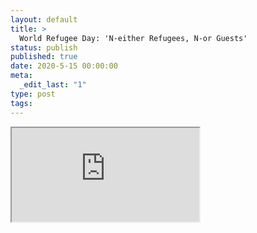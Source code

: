 ```yaml
---
layout: default
title: >
  World Refugee Day: 'N-either Refugees, N-or Guests'
status: publish
published: true
date: 2020-5-15 00:00:00
meta:
  _edit_last: "1"
type: post
tags:
---
```

<div  id="qrcode"></div>
<div>
<iframe src="https://researchers.mq.edu.au/en/clippings/world-refugee-day-n-either-refugees-n-or-guests">
</iframe>
</div>

<script type="text/javascript" src="{site.baseurl}/js/qr/qrcode.js"></script>
<script type="text/javascript">
new QRCode(document.getElementById("qrcode"), "https://researchers.mq.edu.au/en/clippings/world-refugee-day-n-either-refugees-n-or-guests");
</script>
        